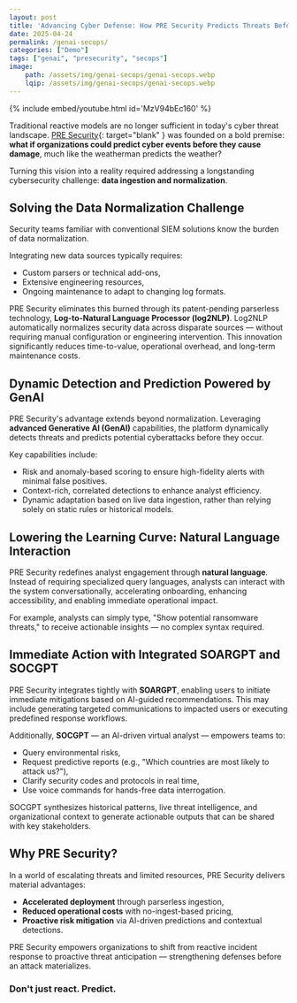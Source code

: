 ```yaml
---
layout: post
title: 'Advancing Cyber Defense: How PRE Security Predicts Threats Before They Strike'
date: 2025-04-24
permalink: /genai-secops/
categories: ["Demo"]
tags: ["genai", "presecurity", "secops"]
image:
    path: /assets/img/genai-secops/genai-secops.webp
    lqip: /assets/img/genai-secops/genai-secops.webp
---
```


{% include embed/youtube.html id='MzV94bEc160' %}

Traditional reactive models are no longer sufficient in today's cyber threat landscape. [PRE Security](https://presecurity.ai){: target="blank" } was founded on a bold premise: **what if organizations could predict cyber events before they cause damage**, much like the weatherman predicts the weather?

Turning this vision into a reality required addressing a longstanding cybersecurity challenge: **data ingestion and normalization**.

## Solving the Data Normalization Challenge

Security teams familiar with conventional SIEM solutions know the burden of data normalization.

Integrating new data sources typically requires:

- Custom parsers or technical add-ons,
- Extensive engineering resources,
- Ongoing maintenance to adapt to changing log formats.

PRE Security eliminates this burned through its patent-pending parserless technology, **Log-to-Natural Language Processor (log2NLP)**. Log2NLP automatically normalizes security data across disparate sources — without requiring manual configuration or engineering intervention. This innovation significantly reduces time-to-value, operational overhead, and long-term maintenance costs.

## Dynamic Detection and Prediction Powered by GenAI

PRE Security's advantage extends beyond normalization. Leveraging **advanced Generative AI (GenAI)** capabilities, the platform dynamically detects threats and predicts potential cyberattacks before they occur.

Key capabilities include:

- Risk and anomaly-based scoring to ensure high-fidelity alerts with minimal false positives.
- Context-rich, correlated detections to enhance analyst efficiency.
- Dynamic adaptation based on live data ingestion, rather than relying solely on static rules or historical models.

## Lowering the Learning Curve: Natural Language Interaction

PRE Security redefines analyst engagement through **natural language**. Instead of requiring specialized query languages, analysts can interact with the system conversationally, accelerating onboarding, enhancing accessibility, and enabling immediate operational impact.

For example, analysts can simply type, "Show potential ransomware threats," to receive actionable insights — no complex syntax required.

## Immediate Action with Integrated SOARGPT and SOCGPT

PRE Security integrates tightly with **SOARGPT**, enabling users to initiate immediate mitigations based on AI-guided recommendations. This may include generating targeted communications to impacted users or executing predefined response workflows.

Additionally, **SOCGPT** — an AI-driven virtual analyst — empowers teams to:

- Query environmental risks,
- Request predictive reports (e.g., "Which countries are most likely to attack us?"),
- Clarify security codes and protocols in real time,
- Use voice commands for hands-free data interrogation.

SOCGPT synthesizes historical patterns, live threat intelligence, and organizational context to generate actionable outputs that can be shared with key stakeholders.

## Why PRE Security?

In a world of escalating threats and limited resources, PRE Security delivers material advantages:

- **Accelerated deployment** through parserless ingestion,
- **Reduced operational costs** with no-ingest-based pricing,
- **Proactive risk mitigation** via AI-driven predictions and contextual detections.

PRE Security empowers organizations to shift from reactive incident response to proactive threat anticipation — strengthening defenses before an attack materializes.

### Don't just react. Predict.